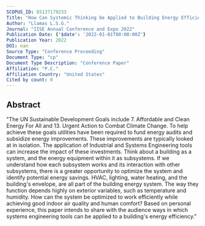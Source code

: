 ```yaml
---
SCOPUS_ID: 85137179233
Title: "How Can Systemic Thinking be Applied to Building Energy Efficiency?"
Author: "Llamas L.S.G."
Journal: "IISE Annual Conference and Expo 2022"
Publication Date: {'$date': '2022-01-01T00:00:00Z'}
Publication Year: 2022
DOI: nan
Source Type: "Conference Proceeding"
Document Type: "cp"
Document Type Description: "Conference Paper"
Affiliation: "P.C."
Affiliation Country: "United States"
Cited by count: 0
---
```


## Abstract
"The UN Sustainable Development Goals include 7. Affordable and Clean Energy For All and 13. Urgent Action to Combat Climate Change. To help achieve these goals utilities have been required to fund energy audits and subsidize energy improvements. These improvements are typically looked at in isolation. The application of Industrial and Systems Engineering tools can increase the impact of these investments. Think about a building as a system, and the energy equipment within it as subsystems. If we understand how each subsystem works and its interaction with other subsystems, there is a greater opportunity to optimize the system and identify potential energy savings. HVAC, lighting, water heating, and the building's envelope, are all part of the building energy system. The way they function depends highly on exterior variables, such as temperature and humidity. How can the system be optimized to work efficiently while achieving good indoor air quality and human comfort? Based on personal experience, this paper intends to share with the audience ways in which systems engineering tools can be applied to a building's energy efficiency."

